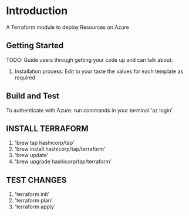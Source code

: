 # Introduction

A Terraform module to deploy Resources on Azure

## Getting Started

TODO: Guide users through getting your code up and can talk about:

1. Installation process:
Edit to your taste the values for each template as required

## Build and Test

 To authenticate with Azure:
run commands in your terminal
'az login'

## INSTALL TERRAFORM

1. 'brew tap hashicorp/tap'
2. 'brew install hashicorp/tap/terraform'
3. 'brew update'
4. 'brew upgrade hashicorp/tap/terraform'

## TEST CHANGES

1. 'terraform init'
2. 'terraform plan'
3. 'terraform apply'
